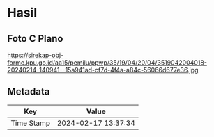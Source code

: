 # Hasil

## Foto C Plano

https://sirekap-obj-formc.kpu.go.id/aa15/pemilu/ppwp/35/19/04/20/04/3519042004018-20240214-140941--15a941ad-cf7d-4f4a-a84c-56066d677e36.jpg


## Metadata

| Key        | Value               |
| ---------- | ------------------- |
| Time Stamp | 2024-02-17 13:37:34 |



